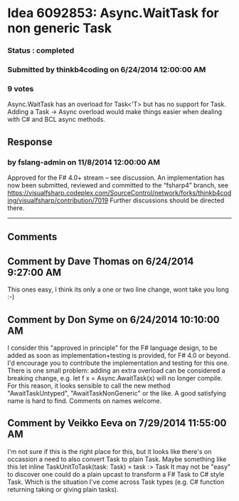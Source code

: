 # Idea 6092853: Async.WaitTask for non generic Task #

### Status : completed

### Submitted by thinkb4coding on 6/24/2014 12:00:00 AM

### 9 votes

Async.WaitTask has an overload for Task<'T> but has no support for Task.
Adding a Task -> Async<unit> overload would make things easier when dealing with C# and BCL async methods.



## Response 
### by fslang-admin on 11/8/2014 12:00:00 AM

Approved for the F# 4.0+ stream – see discussion.
An implementation has now been submitted, reviewed and committed to the “fsharp4” branch, see https://visualfsharp.codeplex.com/SourceControl/network/forks/thinkb4coding/visualfsharp/contribution/7019
Further discussions should be directed there.

------------------------
## Comments


## Comment by Dave Thomas on 6/24/2014 9:27:00 AM
This ones easy, I think its only a one or two line change, wont take you long :-)


## Comment by Don Syme on 6/24/2014 10:10:00 AM
I consider this "approved in principle" for the F# language design, to be added as soon as implementation+testing is provided, for F# 4.0 or beyond.
I'd encourage you to contribute the implementation and testing for this one.
There is one small problem: adding an extra overload can be considered a breaking change, e.g.
let f x = Async.AwaitTask(x)
will no longer compile. For this reason, it looks sensible to call the new method "AwaitTaskUntyped", "AwaitTaskNonGeneric" or the like. A good satisfying name is hard to find.
Comments on names welcome.


## Comment by Veikko Eeva on 7/29/2014 11:55:00 AM
I'm not sure if this is the right place for this, but it looks like there's on occassion a need to also convert Task<Unit> to plain Task.
Maybe something like this
let inline TaskUnitToTask(task: Task<Unit>) =
task :> Task
It may not be "easy" to discover one could do a plain upcast to transform a F# Task<Unit> to C# style Task. Which is the situation I've come across Task<Unit> types (e.g. C# function returning taking or giving plain tasks).

